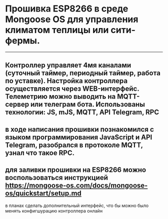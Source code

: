 # Прошивка ESP8266 в среде Mongoose OS для управления климатом теплицы или сити-фермы.
---
Контроллер управляет 4мя каналами (суточный таймер, периодный таймер, работа по уставке). Настройка контроллера осуществляется через WEB-интерфейс. Телеметрию можно выводить на MQTT-сервер или телеграм бота.
Использованы технологии: JS, mJS, MQTT, API Telegram, RPC
---
в ходе написания прошивки познакомился с языком программирования JavaScript и API Telegram, разобрался в протоколе MQTT, узнал что такое RPC.
---
для заливки прошивки на ESP8266 можно воспользоваться инструкцией https://mongoose-os.com/docs/mongoose-os/quickstart/setup.md
---
в планах сделать дополнительный интерфейс, что бы можно было менять конфигшурацию контроллера онлайн
